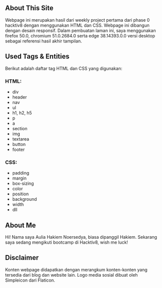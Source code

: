 ## About This Site
Webpage ini merupakan hasil dari weekly project pertama dari phase 0 hacktiv8 dengan menggunakan HTML dan CSS. Webpage ini dibangun dengan desain responsif. Dalam pembuatan laman ini, saya menggunakan firefox 50.0, chromium 51.0.2684.0 serta edge 38.14393.0.0 versi desktop sebagai referensi hasil akhir tampilan. 

## Used Tags &amp; Entities
Berikut adalah daftar tag HTML dan CSS yang digunakan:
### HTML:
 - div
 - header
 - nav
 - ul
 - h1, h2, h5
 - p
 - a
 - section
 - img
 - textarea
 - button
 - footer

### CSS:
 - padding
 - margin
 - box-sizing
 - color
 - position
 - background
 - width
 - dll

## About Me
Hi! Nama saya Aulia Hakiem Noersedya, biasa dipanggil Hakiem. Sekarang saya sedang mengikuti bootcamp di Hacktiv8, wish me luck!

## Disclaimer
Konten webpage didapatkan dengan merangkum konten-konten yang tersedia dari blog dan website lain. Logo media sosial dibuat oleh Simpleicon dari Flaticon.
